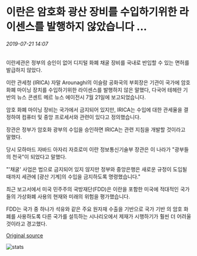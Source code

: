 # 이란은 암호화 광산 장비를 수입하기위한 라이센스를 발행하지 않았습니다 ...

###### 2019-07-21 14:07

이란세관은 정부의 승인이 없어 디지털 화폐 채굴 장비를 국내로 반입할 수 있는 면허를 발급하지 않았다.

이란 관세청 (IRICA) 자말 Arounaghi의 이슬람 공화국의 부회장은 기관이 국가에 암호 화폐 마이닝 장치를 수입하기위한 라이센스를 발행하지 않은 말했다, 다국어 테헤란 기반의 뉴스 콘센트 메르 뉴스 에이전시 7월 21일에 보고되었습니다.

암호 화폐 마이닝 장비는 국가에서 금지되어 있지만, IRICA는 수입에 대한 관세율을 결정하여 컴퓨터 및 중앙 프로세서와 관련이 있다고 정의했습니다.

장관은 정부가 암호화 광부의 수입을 승인하면 IRICA는 관련 지침을 개발할 것이라고 말했다.

당시 모하마드 자바드 아자리 자흐로미 이란 정보통신기술부 장관은 이 나라가 "광부들의 천국"이 되었다고 말했다.

"'채굴' 사업은 법으로 금지되어 있지 않지만 정부와 중앙은행은 새로운 규정이 도입될 때까지 세관에 \[광산 기계\]의 수입을 금지하도록 명령했습니다."

최근 보고서에서 미국 민주주의 국방재단(FDD)은 이란을 포함한 미국에 적대적인 국가들의 가상화폐 사용의 현재와 미래의 위험을 평가했습니다.

FDD는 국가 중 하나가 석유와 같은 주요 원자재 수출을 기반으로 국가 기반 의 암호 화폐를 사용하도록 다른 국가를 설득하는 시나리오에서 제재가 시행하기가 훨씬 더 어려울 것이라고 경고했다.

[Original source](https://cointelegraph.com/news/iran-has-not-issued-any-licenses-for-importing-crypto-mining-equipment)

![stats](https://c.statcounter.com/11760860/0/a89fa40b/1/ "stats")